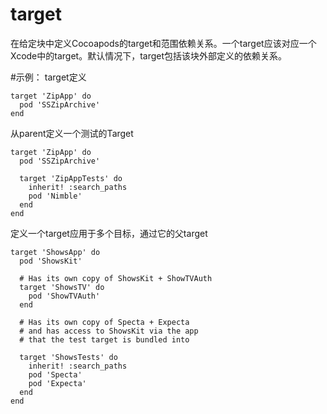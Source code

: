 # target
在给定块中定义Cocoapods的target和范围依赖关系。一个target应该对应一个Xcode中的target。默认情况下，target包括该块外部定义的依赖关系。

#示例：
target定义
```
target 'ZipApp' do
  pod 'SSZipArchive'
end
```
从parent定义一个测试的Target
```
target 'ZipApp' do
  pod 'SSZipArchive'

  target 'ZipAppTests' do
    inherit! :search_paths
    pod 'Nimble'
  end
end
```

定义一个target应用于多个目标，通过它的父target
```
target 'ShowsApp' do
  pod 'ShowsKit'

  # Has its own copy of ShowsKit + ShowTVAuth
  target 'ShowsTV' do
    pod 'ShowTVAuth'
  end

  # Has its own copy of Specta + Expecta
  # and has access to ShowsKit via the app
  # that the test target is bundled into

  target 'ShowsTests' do
    inherit! :search_paths
    pod 'Specta'
    pod 'Expecta'
  end
end
```


